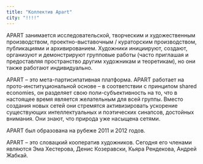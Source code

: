 ```yaml
---
title: "Коллектив Apart"
city: "!!!!"
---
```


APART занимается исследовательской, творческим и художественным производством, проектно-выставочным / кураторским производством, публикациями и архивированием. Художники инициируют, создают, организуют и демонстрируют групповые работы (часто приглашая и предоставляя пространство другим художникам и теоретикам), но они также работают индивидуально.

APART – это мета-партисипативная платформа. APART работает на прото-институциональной основе – в соответствии с принципом shared economies, он разделяет свою поли-субъективность на то, что в настоящее время является желательным для всей группы. Вместо создания новых сетей они стремятся активизировать ускорение существующих интеллектуальных и поэтических синапсов, достойных внимания. Они знают, что природа уже насыщена сетями.

APART был образована на рубеже 2011 и 2012 годов.

APART – это словацкий кооператив художников. Сегодня его членами являются Эма Хестерова, Денис Козеравски, Кьяра Рендекова, Андрей Жабкай.

